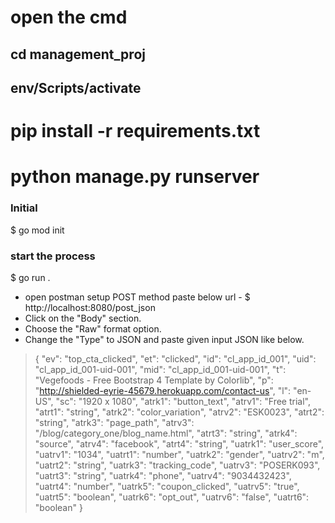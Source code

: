 # open the cmd


## cd management_proj

## env/Scripts/activate


# pip install -r requirements.txt


# python manage.py runserver

### Initial
   $ go mod init

### start the process
   $ go run .

- open postman setup POST method paste below url - $ http://localhost:8080/post_json
- Click on the "Body" section.
- Choose the "Raw" format option.
- Change the "Type" to JSON and paste given input JSON like below.

> {
"ev": "top_cta_clicked",
"et": "clicked",
"id": "cl_app_id_001",
"uid": "cl_app_id_001-uid-001",
"mid": "cl_app_id_001-uid-001",
"t": "Vegefoods - Free Bootstrap 4 Template by Colorlib",
"p": "http://shielded-eyrie-45679.herokuapp.com/contact-us",
"l": "en-US",
"sc": "1920 x 1080",
"atrk1": "button_text",
"atrv1": "Free trial",
"atrt1": "string",
"atrk2": "color_variation",
"atrv2": "ESK0023",
"atrt2": "string",
"atrk3": "page_path",
"atrv3": "/blog/category_one/blog_name.html",
"atrt3": "string",
"atrk4": "source",
"atrv4": "facebook",
"atrt4": "string",
"uatrk1": "user_score",
"uatrv1": "1034",
"uatrt1": "number",
"uatrk2": "gender",
"uatrv2": "m",
"uatrt2": "string",
"uatrk3": "tracking_code",
"uatrv3": "POSERK093",
"uatrt3": "string",
"uatrk4": "phone",
"uatrv4": "9034432423",
"uatrt4": "number",
"uatrk5": "coupon_clicked",
"uatrv5": "true",
"uatrt5": "boolean",
"uatrk6": "opt_out",
"uatrv6": "false",
"uatrt6": "boolean"
}






